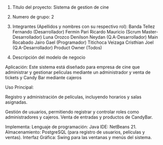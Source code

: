 1. Titulo del proyecto: Sistema de gestion de cine
2. Numero de grupo: 2
3. Integrantes (Apellidos y nombres con su respectivo rol):
Banda Tellez Fernando   (Desarrollador)
Fermin Pari Ricardo Mauricio (Scrum Master-Desarrollador)
Luna Orozco Denilson Neydan (Q.A-Desarrollador)
Main Rocabado Jairo Gael (Programador)
Titichoca Veizaga Cristhian Joel (Q.A-Desarrollador)
Product Owner (Todos)

5. Descripción del modelo de negocio 

Aplicación:
Este sistema está diseñado para empresa de cine que administrar y gestionar peliculas mediante un administrador y venta de tickets y Candy Bar mediante cajeros

Uso Principal:

Registro y administración de películas, incluyendo horarios y salas asignadas.

Gestión de usuarios, permitiendo registrar y controlar roles como administradores y cajeros.
Venta de entradas y productos de CandyBar.

Implementa: 
Lenguaje de programación: Java 
IDE: NetBeans 21.
Almacenamiento: PostgreSQL (para registro de usuarios, películas y ventas).
Interfaz Gráfica: Swing para las ventanas y menús del sistema.
